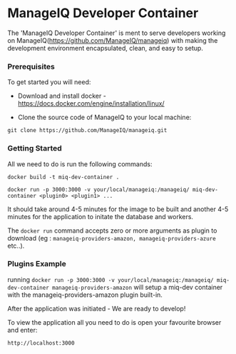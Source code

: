 # ManageIQ Developer Container

The 'ManageIQ Developer Container' is ment to serve developers working on ManageIQ(https://github.com/ManageIQ/manageiq) with making the development environment encapsulated, clean, and easy to setup.

### Prerequisites

To get started you will need:

- Download and install docker - https://docs.docker.com/engine/installation/linux/

- Clone the source code of ManageIQ to your local machine:

```
git clone https://github.com/ManageIQ/manageiq.git
```

### Getting Started

All we need to do is run the following commands:

```
docker build -t miq-dev-container .

docker run -p 3000:3000 -v your/local/manageiq:/manageiq/ miq-dev-container <plugin0> <plugin1> ...
```
It should take around 4-5 minutes for the image to be built and another 4-5 minutes for the application to initate the database and workers.

The ```docker run``` command accepts zero or more arguments as plugin to download (eg : ```manageiq-providers-amazon, manageiq-providers-azure``` etc..).

### Plugins Example

running ```docker run -p 3000:3000 -v your/local/manageiq:/manageiq/ miq-dev-container manageiq-providers-amazon``` will setup a miq-dev container with the manageiq-providers-amazon plugin built-in.



After the application was initiated - We are ready to develop!

To view the application all you need to do is open your favourite browser and enter:
```
http://localhost:3000
```

